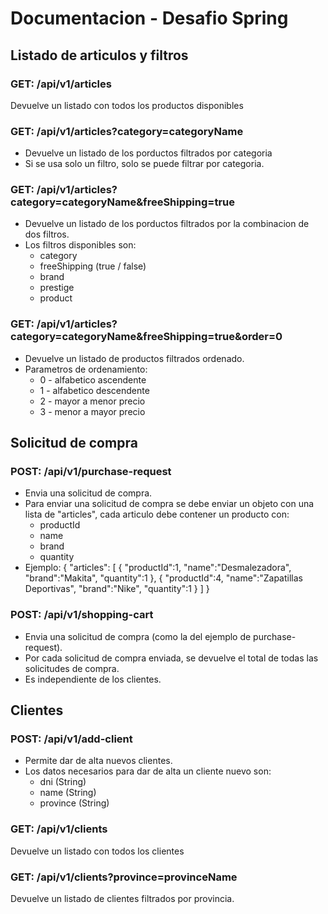 # Documentacion - Desafio Spring

## Listado de articulos y filtros
### GET: /api/v1/articles
Devuelve un listado con todos los productos disponibles 
 
### GET: /api/v1/articles?category=categoryName
* Devuelve un listado de los porductos filtrados por categoria
* Si se usa solo un filtro, solo se puede filtrar por categoria.

### GET: /api/v1/articles?category=categoryName&freeShipping=true
* Devuelve un listado de los porductos filtrados por la combinacion de dos filtros.
* Los filtros disponibles son:
    * category
    * freeShipping (true / false)
    * brand
    * prestige
    * product
    
### GET: /api/v1/articles?category=categoryName&freeShipping=true&order=0
* Devuelve un listado de productos filtrados ordenado.
* Parametros de ordenamiento:
    * 0 - alfabetico ascendente
    * 1 - alfabetico descendente
    * 2 - mayor a menor precio
    * 3 - menor a mayor precio
    
## Solicitud de compra
### POST: /api/v1/purchase-request
* Envia una solicitud de compra.
* Para enviar una solicitud de compra se debe enviar un objeto con una lista de "articles", cada articulo debe contener un producto con:
    * productId
    * name
    * brand
    * quantity
* Ejemplo: {
    "articles":
            [
                {
                    "productId":1,
                    "name":"Desmalezadora",
                    "brand":"Makita",
                    "quantity":1
                },
                {
                    "productId":4,
                    "name":"Zapatillas Deportivas",
                    "brand":"Nike",
                    "quantity":1
                }
            ]
}


### POST: /api/v1/shopping-cart
* Envia una solicitud de compra (como la del ejemplo de purchase-request).
* Por cada solicitud de compra enviada, se devuelve el total de todas las solicitudes de compra.
* Es independiente de los clientes.

## Clientes
### POST: /api/v1/add-client
* Permite dar de alta nuevos clientes.
* Los datos necesarios para dar de alta un cliente nuevo son:
    * dni (String)
    * name (String)
    * province (String)

### GET: /api/v1/clients
Devuelve un listado con todos los clientes

### GET: /api/v1/clients?province=provinceName
Devuelve un listado de clientes filtrados por provincia.
